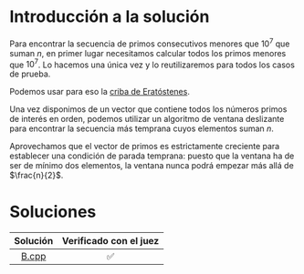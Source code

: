 # Introducción a la solución

Para encontrar la secuencia de primos consecutivos menores que $10^7$ que suman
$n$, en primer lugar necesitamos calcular todos los primos menores que $10^7$.
Lo hacemos una única vez y lo reutilizaremos para todos los casos de prueba.

Podemos usar para eso la [criba de
Eratóstenes](https://es.wikipedia.org/wiki/Criba_de_Erat%C3%B3stenes).

Una vez disponimos de un vector que contiene todos los números primos de
interés en orden, podemos utilizar un algoritmo de ventana deslizante para
encontrar la secuencia más temprana cuyos elementos suman $n$.

Aprovechamos que el vector de primos es estrictamente creciente para establecer
una condición de parada temprana: puesto que la ventana ha de ser de mínimo dos
elementos, la ventana nunca podrá empezar más allá de $\frac{n}{2}$.


# Soluciones

| Solución | Verificado con el juez |
| :------: | :--------------------: |
| [B.cpp](src/B.cpp) | :white_check_mark: |

